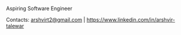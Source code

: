 Aspiring Software Engineer

Contacts: arshvirt2@gmail.com | https://www.linkedin.com/in/arshvir-talewar
